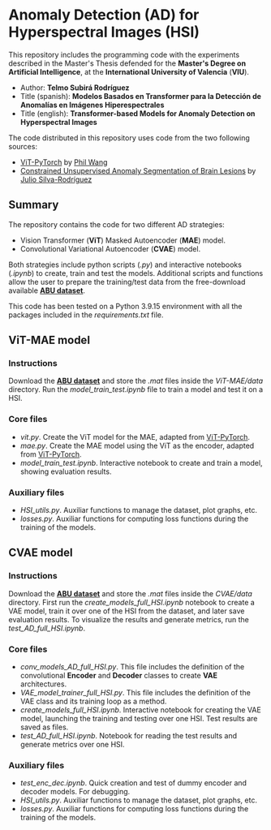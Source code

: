 # Anomaly Detection (AD) for Hyperspectral Images (HSI)

This repository includes the programming code with the experiments described in the Master's Thesis defended for the **Master's Degree on Artificial Intelligence**, at the **International University of Valencia** (**VIU**).
- Author: **Telmo Subirá Rodríguez**
- Title (spanish): **Modelos Basados en Transformer para la Detección de Anomalías en Imágenes Hiperespectrales**
- Title (english): **Transformer-based Models for Anomaly Detection on Hyperspectral Images**
  
The code distributed in this repository uses code from the two following sources:
- [ViT-PyTorch](https://github.com/lucidrains/vit-pytorch) by [Phil Wang](https://github.com/lucidrains)
- [Constrained Unsupervised Anomaly Segmentation of Brain Lesions](https://github.com/jusiro/constrained_anomaly_segmentation) by [Julio Silva-Rodríguez](https://github.com/jusiro)

## Summary
The repository contains the code for two different AD strategies:
- Vision Transformer (**ViT**) Masked Autoencoder (**MAE**) model.
- Convolutional Variational Autoencoder (**CVAE**) model.

Both strategies include python scripts (*.py*) and interactive notebooks (*.ipynb*) to create, train and test the models.
Additional scripts and functions allow the user to prepare the training/test data from the free-download available [**ABU dataset**](http://xudongkang.weebly.com/data-sets.html).

This code has been tested on a Python 3.9.15 environment with all the packages included in the *requirements.txt* file.

## ViT-MAE model
### Instructions
Download the [**ABU dataset**](http://xudongkang.weebly.com/data-sets.html) and store the *.mat* files inside the *ViT-MAE/data* directory.
Run the *model_train_test.ipynb* file to train a model and test it on a HSI.

### Core files
- *vit.py*. Create the ViT model for the MAE, adapted from [ViT-PyTorch](https://github.com/lucidrains/vit-pytorch).
- *mae.py*. Create the MAE model using the ViT as the encoder, adapted from [ViT-PyTorch](https://github.com/lucidrains/vit-pytorch).
- *model_train_test.ipynb*. Interactive notebook to create and train a model, showing evaluation results.

### Auxiliary files
- *HSI_utils.py*. Auxiliar functions to manage the dataset, plot graphs, etc.
- *losses.py*. Auxiliar functions for computing loss functions during the training of the models.

## CVAE model
### Instructions
Download the [**ABU dataset**](http://xudongkang.weebly.com/data-sets.html) and store the *.mat* files inside the *CVAE/data* directory.
First run the *create_models_full_HSI.ipynb* notebook to create a VAE model, train it over one of the HSI from the dataset, and later save evaluation results.
To visualize the results and generate metrics, run the *test_AD_full_HSI.ipynb*.

### Core files
- *conv_models_AD_full_HSI.py*. This file includes the definition of the convolutional **Encoder** and **Decoder** classes to create **VAE** architectures.
- *VAE_model_trainer_full_HSI.py*. This file includes the definition of the VAE class and its training loop as a method.
- *create_models_full_HSI.ipynb*. Interactive notebook for creating the VAE model, launching the training and testing over one HSI. Test results are saved as files.
- *test_AD_full_HSI.ipynb*. Notebook for reading the test results and generate metrics over one HSI.

### Auxiliary files
- *test_enc_dec.ipynb*. Quick creation and test of dummy encoder and decoder models. For debugging.
- *HSI_utils.py*. Auxiliar functions to manage the dataset, plot graphs, etc.
- *losses.py*. Auxiliar functions for computing loss functions during the training of the models.


